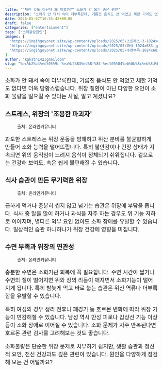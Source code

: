 ```yaml
---
title: "“체한 것도 아닌데 왜 이럴까?” 소화가 안 되는 숨은 원인"
description: "소화가 안 돼서 속이 더부룩한데, 기름진 음식도 안 먹었고 체한 기억도 없다면 더욱 당황스럽습니다. 위장 질환이 아닌 다양한 요인이 소화 불량을 일으킬 수 있다는 사실, 알고 계셨나요?"
date: 2025-05-07T10:55:43+09:00
draft: false
categories: ["entertainment"]
tags: ["소화불량원인"]
images: [
  "https://ingihgoyonet.site/wp-content/uploads/2025/05/스트레스-3-1024x683.jpg"
  "https://ingihgoyonet.site/wp-content/uploads/2025/05/과식-1024x683.jpg"
  "https://ingihgoyonet.site/wp-content/uploads/2025/05/수면부족-1024x683.jpg"
]
author: "kgkstn1423gmailcom"
slug: "%ec%b2%b4%ed%95%9c-%ea%b2%83%eb%8f%84-%ec%95%84%eb%8b%8c%eb%8d%b0-%ec%99%9c-%ec%9d%b4%eb%9f%b4%ea%b9%8c-%ec%86%8c%ed%99%94%ea%b0%80-%ec%95%88-%eb%90%98%eb%8a%94-%ec%88%a8%ec%9d%80"
---
```


<p style="font-size:18px">소화가 안 돼서 속이 더부룩한데, 기름진 음식도 안 먹었고 체한 기억도 없다면 더욱 당황스럽습니다. 위장 질환이 아닌 다양한 요인이 소화 불량을 일으킬 수 있다는 사실, 알고 계셨나요?</p> <h2 >스트레스, 위장의 '조용한 파괴자'</h2> <figure ><img src="https://ingihgoyonet.site/wp-content/uploads/2025/05/스트레스-3-1024x683.jpg" alt="" style="aspect-ratio:16/9;object-fit:cover"/><figcaption >출처 : 온라인커뮤니티</figcaption></figure> <p style="font-size:18px">과도한 스트레스는 위장 운동을 방해하고 위산 분비를 불균형하게 만들어 소화 능력을 떨어뜨립니다. 특히 불안감이나 긴장 상태가 지속되면 위의 움직임이 느려져 음식이 정체되기 쉬워집니다. 겉으로는 건강해 보여도, 속은 쉽게 불편해질 수 있습니다.</p> <h2 >식사 습관이 만든 무기력한 위장</h2> <figure ><img src="https://ingihgoyonet.site/wp-content/uploads/2025/05/과식-1024x683.jpg" alt="" /><figcaption >출처 : 온라인커뮤니티</figcaption></figure> <p style="font-size:18px">급하게 먹거나 충분히 씹지 않고 넘기는 습관은 위장에 부담을 줍니다. 식사 중 말을 많이 하거나 과식을 자주 하는 경우도 위 기능 저하로 이어지며, 별다른 외부 요인 없이도 소화 장애를 유발할 수 있습니다. 일상적인 습관 하나하나가 위장 건강에 영향을 미칩니다.</p> <h2 >수면 부족과 위장의 연관성</h2> <figure ><img src="https://ingihgoyonet.site/wp-content/uploads/2025/05/수면부족-1024x683.jpg" alt="" style="aspect-ratio:16/9;object-fit:cover"/><figcaption >출처 : 온라인커뮤니티</figcaption></figure> <p style="font-size:18px">충분한 수면은 소화기관 회복에 꼭 필요합니다. 수면 시간이 짧거나 수면의 질이 떨어지면 위와 장의 리듬이 깨지면서 소화기능이 떨어지게 됩니다. 특히 밤늦게 먹고 바로 눕는 습관은 위산 역류나 더부룩함을 유발할 수 있습니다.</p> <p style="font-size:18px">특히 여성의 경우 생리 전후나 폐경기 등 호르몬 변화에 따라 위장 기능이 민감해질 수 있습니다. 남성 역시 만성 피로나 갑상선 기능 이상 등이 소화 장애로 이어질 수 있습니다. 소화 문제가 자주 반복된다면 호르몬 관련 검사를 고려해보는 것도 좋습니다.</p> <p style="font-size:18px">소화불량은 단순한 위장 문제로 치부하기 쉽지만, 생활 습관과 정신적 요인, 전신 건강과도 깊은 관련이 있습니다. 원인을 다양하게 점검해 보는 건 어떨까요?</p>